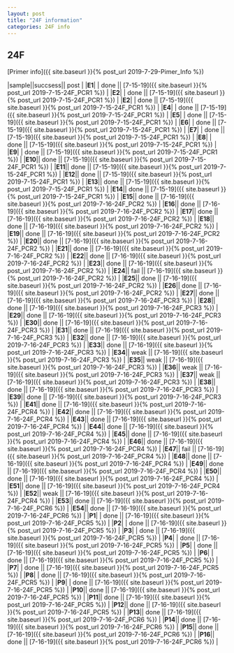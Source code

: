 ```yaml
---
layout: post
title: "24F information"
categories: 24F info
---
```


## 24F

[Primer info]({{ site.baseurl }}{% post_url 2019-7-29-Pimer_Info %})


|sample||succsess|| post |
|**E1**| | done || [7-15-19]({{ site.baseurl }}{% post_url 2019-7-15-24F_PCR1 %}) |
|**E2**| | done || [7-15-19]({{ site.baseurl }}{% post_url 2019-7-15-24F_PCR1 %}) |
|**E2**| | done || [7-15-19]({{ site.baseurl }}{% post_url 2019-7-15-24F_PCR1 %}) |
|**E4**| | done || [7-15-19]({{ site.baseurl }}{% post_url 2019-7-15-24F_PCR1 %}) |
|**E5**| | done || [7-15-19]({{ site.baseurl }}{% post_url 2019-7-15-24F_PCR1 %}) |
|**E6**| | done || [7-15-19]({{ site.baseurl }}{% post_url 2019-7-15-24F_PCR1 %}) |
|**E7**| | done || [7-15-19]({{ site.baseurl }}{% post_url 2019-7-15-24F_PCR1 %}) |
|**E8**| | done || [7-15-19]({{ site.baseurl }}{% post_url 2019-7-15-24F_PCR1 %}) |
|**E9**| | done || [7-15-19]({{ site.baseurl }}{% post_url 2019-7-15-24F_PCR1 %}) |
|**E10**|| done || [7-15-19]({{ site.baseurl }}{% post_url 2019-7-15-24F_PCR1 %}) |
|**E11**|| done || [7-15-19]({{ site.baseurl }}{% post_url 2019-7-15-24F_PCR1 %}) |
|**E12**|| done || [7-15-19]({{ site.baseurl }}{% post_url 2019-7-15-24F_PCR1 %}) |
|**E13**|| done || [7-15-19]({{ site.baseurl }}{% post_url 2019-7-15-24F_PCR1 %}) |
|**E14**|| done || [7-15-19]({{ site.baseurl }}{% post_url 2019-7-15-24F_PCR1 %}) |
|**E15**|| done || [7-16-19]({{ site.baseurl }}{% post_url 2019-7-16-24F_PCR2 %}) |
|**E16**|| done || [7-16-19]({{ site.baseurl }}{% post_url 2019-7-16-24F_PCR2 %}) |
|**E17**|| done || [7-16-19]({{ site.baseurl }}{% post_url 2019-7-16-24F_PCR2 %}) |
|**E18**|| done || [7-16-19]({{ site.baseurl }}{% post_url 2019-7-16-24F_PCR2 %}) |
|**E19**|| done || [7-16-19]({{ site.baseurl }}{% post_url 2019-7-16-24F_PCR2 %}) |
|**E20**|| done || [7-16-19]({{ site.baseurl }}{% post_url 2019-7-16-24F_PCR2 %}) |
|**E21**|| done || [7-16-19]({{ site.baseurl }}{% post_url 2019-7-16-24F_PCR2 %}) |
|**E22**|| done || [7-16-19]({{ site.baseurl }}{% post_url 2019-7-16-24F_PCR2 %}) |
|**E23**|| done || [7-16-19]({{ site.baseurl }}{% post_url 2019-7-16-24F_PCR2 %}) |
|**E24**|| fail || [7-16-19]({{ site.baseurl }}{% post_url 2019-7-16-24F_PCR2 %}) |
|**E25**|| done || [7-16-19]({{ site.baseurl }}{% post_url 2019-7-16-24F_PCR2 %}) |
|**E26**|| done || [7-16-19]({{ site.baseurl }}{% post_url 2019-7-16-24F_PCR2 %}) |
|**E27**|| done || [7-16-19]({{ site.baseurl }}{% post_url 2019-7-16-24F_PCR3 %}) |
|**E28**|| done || [7-16-19]({{ site.baseurl }}{% post_url 2019-7-16-24F_PCR3 %}) |
|**E29**|| done || [7-16-19]({{ site.baseurl }}{% post_url 2019-7-16-24F_PCR3 %}) |
|**E30**|| done || [7-16-19]({{ site.baseurl }}{% post_url 2019-7-16-24F_PCR3 %}) |
|**E31**|| done || [7-16-19]({{ site.baseurl }}{% post_url 2019-7-16-24F_PCR3 %}) |
|**E32**|| done || [7-16-19]({{ site.baseurl }}{% post_url 2019-7-16-24F_PCR3 %}) |
|**E33**|| done || [7-16-19]({{ site.baseurl }}{% post_url 2019-7-16-24F_PCR3 %}) |
|**E34**|| weak || [7-16-19]({{ site.baseurl }}{% post_url 2019-7-16-24F_PCR3 %}) |
|**E35**|| weak || [7-16-19]({{ site.baseurl }}{% post_url 2019-7-16-24F_PCR3 %}) |
|**E36**|| weak || [7-16-19]({{ site.baseurl }}{% post_url 2019-7-16-24F_PCR3 %}) |
|**E37**|| weak || [7-16-19]({{ site.baseurl }}{% post_url 2019-7-16-24F_PCR3 %}) |
|**E38**|| done || [7-16-19]({{ site.baseurl }}{% post_url 2019-7-16-24F_PCR3 %}) |
|**E39**|| done || [7-16-19]({{ site.baseurl }}{% post_url 2019-7-16-24F_PCR3 %}) |
|**E41**|| done || [7-16-19]({{ site.baseurl }}{% post_url 2019-7-16-24F_PCR4 %}) |
|**E42**|| done || [7-16-19]({{ site.baseurl }}{% post_url 2019-7-16-24F_PCR4 %}) |
|**E43**|| done || [7-16-19]({{ site.baseurl }}{% post_url 2019-7-16-24F_PCR4 %}) |
|**E44**|| done || [7-16-19]({{ site.baseurl }}{% post_url 2019-7-16-24F_PCR4 %}) |
|**E45**|| done || [7-16-19]({{ site.baseurl }}{% post_url 2019-7-16-24F_PCR4 %}) |
|**E46**|| done || [7-16-19]({{ site.baseurl }}{% post_url 2019-7-16-24F_PCR4 %}) |
|**E47**|| fail || [7-16-19]({{ site.baseurl }}{% post_url 2019-7-16-24F_PCR4 %}) |
|**E48**|| done || [7-16-19]({{ site.baseurl }}{% post_url 2019-7-16-24F_PCR4 %}) |
|**E49**|| done || [7-16-19]({{ site.baseurl }}{% post_url 2019-7-16-24F_PCR4 %}) |
|**E50**|| done || [7-16-19]({{ site.baseurl }}{% post_url 2019-7-16-24F_PCR4 %}) |
|**E51**|| done || [7-16-19]({{ site.baseurl }}{% post_url 2019-7-16-24F_PCR4 %}) |
|**E52**|| weak || [7-16-19]({{ site.baseurl }}{% post_url 2019-7-16-24F_PCR4 %}) |
|**E53**|| done || [7-16-19]({{ site.baseurl }}{% post_url 2019-7-16-24F_PCR6 %}) |
|**E54**|| done || [7-16-19]({{ site.baseurl }}{% post_url 2019-7-16-24F_PCR6 %}) |
|**P1**| | done || [7-16-19]({{ site.baseurl }}{% post_url 2019-7-16-24F_PCR5 %}) |
|**P2**| | done || [7-16-19]({{ site.baseurl }}{% post_url 2019-7-16-24F_PCR5 %}) |
|**P3**| | done || [7-16-19]({{ site.baseurl }}{% post_url 2019-7-16-24F_PCR5 %}) |
|**P4**| | done || [7-16-19]({{ site.baseurl }}{% post_url 2019-7-16-24F_PCR5 %}) |
|**P5**| | done || [7-16-19]({{ site.baseurl }}{% post_url 2019-7-16-24F_PCR5 %}) |
|**P6**| | done || [7-16-19]({{ site.baseurl }}{% post_url 2019-7-16-24F_PCR5 %}) |
|**P7**| | done || [7-16-19]({{ site.baseurl }}{% post_url 2019-7-16-24F_PCR5 %}) |
|**P8**| | done || [7-16-19]({{ site.baseurl }}{% post_url 2019-7-16-24F_PCR5 %}) |
|**P9**| | done || [7-16-19]({{ site.baseurl }}{% post_url 2019-7-16-24F_PCR5 %}) |
|**P10**|| done || [7-16-19]({{ site.baseurl }}{% post_url 2019-7-16-24F_PCR5 %}) |
|**P11**|| done || [7-16-19]({{ site.baseurl }}{% post_url 2019-7-16-24F_PCR5 %}) |
|**P12**|| done || [7-16-19]({{ site.baseurl }}{% post_url 2019-7-16-24F_PCR5 %}) |
|**P13**|| done || [7-16-19]({{ site.baseurl }}{% post_url 2019-7-16-24F_PCR6 %}) |
|**P14**|| done || [7-16-19]({{ site.baseurl }}{% post_url 2019-7-16-24F_PCR6 %}) |
|**P15**|| done || [7-16-19]({{ site.baseurl }}{% post_url 2019-7-16-24F_PCR6 %}) |
|**P16**|| done || [7-16-19]({{ site.baseurl }}{% post_url 2019-7-16-24F_PCR6 %}) |